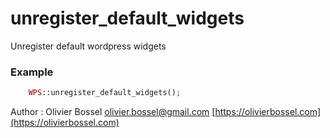 # unregister_default_widgets

Unregister default wordpress widgets


### Example
```php
	WPS::unregister_default_widgets();
```
Author : Olivier Bossel [olivier.bossel@gmail.com](mailto:olivier.bossel@gmail.com) [https://olivierbossel.com](https://olivierbossel.com)